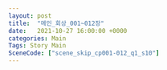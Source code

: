 ```yaml
---
layout: post
title:  "메인_회상_001~012장"
date:   2021-10-27 16:00:00 +0000
categories: Main
Tags: Story Main
SceneCode: ["scene_skip_cp001-012_q1_s10"]
---
```

